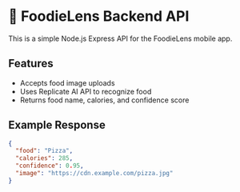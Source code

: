 # 🍔 FoodieLens Backend API

This is a simple Node.js Express API for the FoodieLens mobile app.

## Features
- Accepts food image uploads
- Uses Replicate AI API to recognize food
- Returns food name, calories, and confidence score

## Example Response
```json
{
  "food": "Pizza",
  "calories": 285,
  "confidence": 0.95,
  "image": "https://cdn.example.com/pizza.jpg"
}
